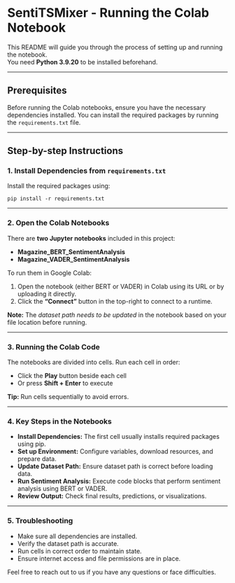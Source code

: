 <!DOCTYPE html>
<html lang="en">
<head>
  <meta charset="UTF-8">
</head>
<body>

  <h1>SentiTSMixer - Running the Colab Notebook</h1>

  <p>This README will guide you through the process of setting up and running the notebook.<br>
  You need <strong>Python 3.9.20</strong> to be installed beforehand.</p>

  <hr>

  <h2>Prerequisites</h2>
  <p>Before running the Colab notebooks, ensure you have the necessary dependencies installed.
  You can install the required packages by running the <code>requirements.txt</code> file.</p>

  <hr>

  <h2>Step-by-step Instructions</h2>

  <h3>1. Install Dependencies from <code>requirements.txt</code></h3>
  <p>Install the required packages using:</p>
  <pre><code>pip install -r requirements.txt</code></pre>

  <hr>

  <h3>2. Open the Colab Notebooks</h3>
  <p>There are <strong>two Jupyter notebooks</strong> included in this project:</p>
  <ul>
    <li><strong>Magazine_BERT_SentimentAnalysis</strong></li>
    <li><strong>Magazine_VADER_SentimentAnalysis</strong></li>
  </ul>

  <p>To run them in Google Colab:</p>
  <ol>
    <li>Open the notebook (either BERT or VADER) in Colab using its URL or by uploading it directly.</li>
    <li>Click the <strong>“Connect”</strong> button in the top-right to connect to a runtime.</li>
  </ol>

  <p><strong>Note:</strong> The <em>dataset path needs to be updated</em> in the notebook based on your file location before running.</p>

  <hr>

  <h3>3. Running the Colab Code</h3>
  <p>The notebooks are divided into cells. Run each cell in order:</p>
  <ul>
    <li>Click the <strong>Play</strong> button beside each cell</li>
    <li>Or press <strong>Shift + Enter</strong> to execute</li>
  </ul>

  <p><strong>Tip:</strong> Run cells sequentially to avoid errors.</p>

  <hr>

  <h3>4. Key Steps in the Notebooks</h3>
  <ul>
    <li><strong>Install Dependencies:</strong> The first cell usually installs required packages using pip.</li>
    <li><strong>Set up Environment:</strong> Configure variables, download resources, and prepare data.</li>
    <li><strong>Update Dataset Path:</strong> Ensure dataset path is correct before loading data.</li>
    <li><strong>Run Sentiment Analysis:</strong> Execute code blocks that perform sentiment analysis using BERT or VADER.</li>
    <li><strong>Review Output:</strong> Check final results, predictions, or visualizations.</li>
  </ul>

  <hr>

  <h3>5. Troubleshooting</h3>
  <ul>
    <li>Make sure all dependencies are installed.</li>
    <li>Verify the dataset path is accurate.</li>
    <li>Run cells in correct order to maintain state.</li>
    <li>Ensure internet access and file permissions are in place.</li>
  </ul>

  <p>Feel free to reach out to us if you have any questions or face difficulties.</p>

</body>
</html>

